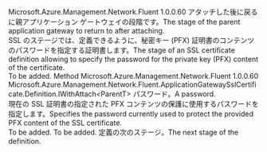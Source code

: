 <Type Name="IWithPassword&lt;ParentT&gt;" FullName="Microsoft.Azure.Management.Network.Fluent.ApplicationGatewaySslCertificate.Definition.IWithPassword&lt;ParentT&gt;">
  <TypeSignature Language="C#" Value="public interface IWithPassword&lt;ParentT&gt;" />
  <TypeSignature Language="ILAsm" Value=".class public interface auto ansi abstract IWithPassword`1&lt;ParentT&gt;" />
  <TypeSignature Language="DocId" Value="T:Microsoft.Azure.Management.Network.Fluent.ApplicationGatewaySslCertificate.Definition.IWithPassword`1" />
  <TypeSignature Language="VB.NET" Value="Public Interface IWithPassword(Of ParentT)" />
  <TypeSignature Language="F#" Value="type IWithPassword&lt;'ParentT&gt; = interface" />
  <AssemblyInfo>
    <AssemblyName>Microsoft.Azure.Management.Network.Fluent</AssemblyName>
    <AssemblyVersion>1.0.0.60</AssemblyVersion>
  </AssemblyInfo>
  <TypeParameters>
    <TypeParameter Name="ParentT" />
  </TypeParameters>
  <Interfaces />
  <Docs>
    <typeparam name="ParentT"><span data-ttu-id="1f985-101">アタッチした後に戻るに親アプリケーション ゲートウェイの段階です。</span><span class="sxs-lookup"><span data-stu-id="1f985-101">The stage of the parent application gateway to return to after attaching.</span></span></typeparam>
    <summary>
            <span data-ttu-id="1f985-102">SSL のステージでは、定義できるように、秘密キー (PFX) 証明書のコンテンツのパスワードを指定する証明書します。</span><span class="sxs-lookup"><span data-stu-id="1f985-102">The stage of an SSL certificate definition allowing to specify the password for the private key (PFX) content of the certificate.</span></span>
            </summary>
    <remarks>To be added.</remarks>
  </Docs>
  <Members>
    <Member MemberName="WithPfxPassword">
      <MemberSignature Language="C#" Value="public Microsoft.Azure.Management.Network.Fluent.ApplicationGatewaySslCertificate.Definition.IWithAttach&lt;ParentT&gt; WithPfxPassword (string password);" />
      <MemberSignature Language="ILAsm" Value=".method public hidebysig newslot virtual instance class Microsoft.Azure.Management.Network.Fluent.ApplicationGatewaySslCertificate.Definition.IWithAttach`1&lt;!ParentT&gt; WithPfxPassword(string password) cil managed" />
      <MemberSignature Language="DocId" Value="M:Microsoft.Azure.Management.Network.Fluent.ApplicationGatewaySslCertificate.Definition.IWithPassword`1.WithPfxPassword(System.String)" />
      <MemberSignature Language="VB.NET" Value="Public Function WithPfxPassword (password As String) As IWithAttach(Of ParentT)" />
      <MemberSignature Language="F#" Value="abstract member WithPfxPassword : string -&gt; Microsoft.Azure.Management.Network.Fluent.ApplicationGatewaySslCertificate.Definition.IWithAttach&lt;'ParentT&gt;" Usage="iWithPassword.WithPfxPassword password" />
      <MemberType>Method</MemberType>
      <AssemblyInfo>
        <AssemblyName>Microsoft.Azure.Management.Network.Fluent</AssemblyName>
        <AssemblyVersion>1.0.0.60</AssemblyVersion>
      </AssemblyInfo>
      <ReturnValue>
        <ReturnType>Microsoft.Azure.Management.Network.Fluent.ApplicationGatewaySslCertificate.Definition.IWithAttach&lt;ParentT&gt;</ReturnType>
      </ReturnValue>
      <Parameters>
        <Parameter Name="password" Type="System.String" />
      </Parameters>
      <Docs>
        <param name="password"><span data-ttu-id="1f985-103">パスワード。</span><span class="sxs-lookup"><span data-stu-id="1f985-103">A password.</span></span></param>
        <summary>
            <span data-ttu-id="1f985-104">現在の SSL 証明書の指定された PFX コンテンツの保護に使用するパスワードを指定します。</span><span class="sxs-lookup"><span data-stu-id="1f985-104">Specifies the password currently used to protect the provided PFX content of the SSL certificate.</span></span>
            </summary>
        <returns>To be added.</returns>
        <remarks>To be added.</remarks>
        <return><span data-ttu-id="1f985-105">定義の次のステージ。</span><span class="sxs-lookup"><span data-stu-id="1f985-105">The next stage of the definition.</span></span></return>
      </Docs>
    </Member>
  </Members>
</Type>